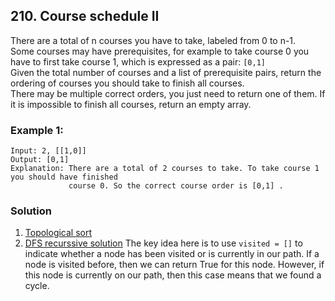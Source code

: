 ## 210. Course schedule II
There are a total of n courses you have to take, labeled from 0 to n-1.
<br />
Some courses may have prerequisites, for example to take course 0 you have to first take course 1, which is expressed as a pair: `[0,1]`
<br />
Given the total number of courses and a list of prerequisite pairs, return the ordering of courses you should take to finish all courses.
<br />
There may be multiple correct orders, you just need to return one of them. If it is impossible to finish all courses, return an empty array.

### Example 1:
```
Input: 2, [[1,0]] 
Output: [0,1]
Explanation: There are a total of 2 courses to take. To take course 1 you should have finished   
             course 0. So the correct course order is [0,1] .
```

### Solution
1. [Topological sort](solution.py)
2. [DFS recurssive solution](others_solution.py)
    The key idea here is to use `visited = []` to indicate whether a node has been visited or is currently in our path. If a node is visited before, then we can return True for this node. However, if this node is currently on our path, then this case means that we found a cycle.
